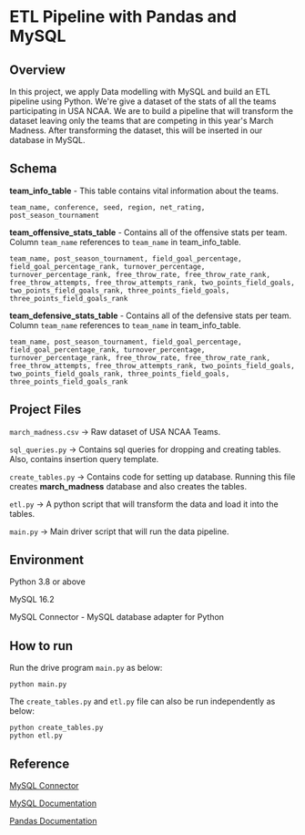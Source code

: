 # ETL Pipeline with Pandas and MySQL

## **Overview**

In this project, we apply Data modelling with MySQL and build an ETL pipeline using Python. We're give a dataset of the stats of all the teams participating in USA NCAA. We are to build a pipeline that will transform the dataset leaving only the teams that are competing in this year's March Madness. After transforming the dataset, this will be inserted in our database in MySQL.


## Schema

**team_info_table** - This table contains vital information about the teams.

```
team_name, conference, seed, region, net_rating, post_season_tournament
```

**team_offensive_stats_table** - Contains all of the offensive stats per team. Column `team_name` references to `team_name` in team_info_table.
```
team_name, post_season_tournament, field_goal_percentage, field_goal_percentage_rank, turnover_percentage, turnover_percentage_rank, free_throw_rate, free_throw_rate_rank, free_throw_attempts, free_throw_attempts_rank, two_points_field_goals, two_points_field_goals_rank, three_points_field_goals, three_points_field_goals_rank
```
**team_defensive_stats_table** - Contains all of the defensive stats per team. Column `team_name` references to `team_name` in team_info_table.
```
team_name, post_season_tournament, field_goal_percentage, field_goal_percentage_rank, turnover_percentage, turnover_percentage_rank, free_throw_rate, free_throw_rate_rank, free_throw_attempts, free_throw_attempts_rank, two_points_field_goals, two_points_field_goals_rank, three_points_field_goals, three_points_field_goals_rank
```

## Project Files

```march_madness.csv``` -> Raw dataset of USA NCAA Teams.

```sql_queries.py``` -> Contains sql queries for dropping and creating tables. Also, contains insertion query template.

```create_tables.py``` -> Contains code for setting up database. Running this file creates **march_madness** database and also creates the tables.

```etl.py``` -> A python script that will transform the data and load it into the tables. 

```main.py``` -> Main driver script that will run the data pipeline.


## Environment 
Python 3.8 or above

MySQL 16.2

MySQL Connector - MySQL database adapter for Python


## How to run

Run the drive program ```main.py``` as below:
```
python main.py
``` 

The ```create_tables.py``` and ```etl.py``` file can also be run independently as below:
```
python create_tables.py 
python etl.py 
```


## Reference
[MySQL Connector](https://www.psycopg.org/docs/)

[MySQL Documentation](https://dev.mysql.com/doc/)

[Pandas Documentation](https://pandas.pydata.org/pandas-docs/stable/)

